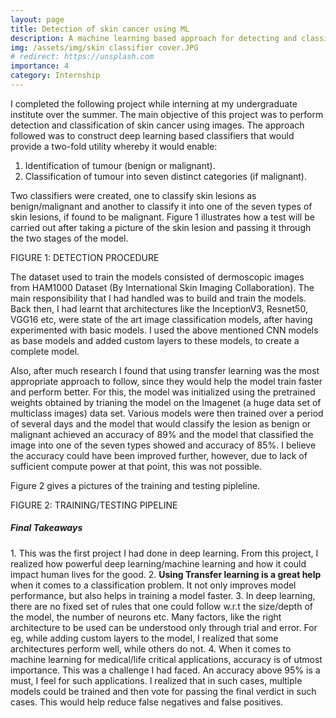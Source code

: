 ```yaml
---
layout: page
title: Detection of skin cancer using ML
description: A machine learning based approach for detecting and classifier skin cancer using images   
img: /assets/img/skin classifier cover.JPG
# redirect: https://unsplash.com
importance: 4
category: Internship
---
```

I completed the following project while interning at my undergraduate institute over the summer. The main objective of this project was to perform detection and classification of skin cancer using images. The approach followed was to construct deep learning based classifiers that would provide a two-fold utility whereby it would enable:
1. Identification of tumour (benign or malignant).
2. Classification of tumour into seven distinct categories (if malignant). 

Two classifiers were created, one to classify skin lesions as benign/malignant and another to classify it into one of the seven types of skin lesions, if found to be malignant. Figure 1 illustrates how a test will be carried out after taking a picture of the skin lesion and passing it through the two stages of the model.

<div class="row">
    <div class="col-sm mt-3 mt-md-0">
        <center>
            <img class="img-fluid rounded z-depth-1" src="{{ '/assets/img/skin classifier cover.JPG' | relative_url }}" alt="" title="example image"/>
        </center>
    </div>
</div>
<div class="caption">
    FIGURE 1: DETECTION PROCEDURE
</div>

The dataset used to train the models consisted of dermoscopic images from HAM1000 Dataset (By International Skin Imaging Collaboration). The main responsibility that I had handled was to build and train the models. Back then, I had learnt that architectures like the InceptionV3, Resnet50, VGG16 etc, were state of the art image classification models, after having experimented with basic models. I used the above mentioned CNN models as base models and added custom layers to these models, to create a complete model. 

Also, after much research I found that using transfer learning was the most appropriate approach to follow, since they would help the model train faster and perform better. For this, the model was initialized using the pretrained weights obtained by trianing the model on the Imagenet (a huge data set of multiclass images) data set. Various models were then trained over a period of several days and the model that would classify the lesion as benign or malignant achieved an accuracy of 89% and the model that classified the image into one of the seven types showed and accuracy of 85%. I believe the accuracy could have been improved further, however, due to lack of sufficient compute power at that point, this was not possible. 

 Figure 2 gives a pictures of the training and testing pipleline.

<div class="row">
    <div class="col-sm mt-3 mt-md-0">
        <center>
            <img class="img-fluid rounded z-depth-1" src="{{ '/assets/img/detection of skin cancer process 1.jpg' | relative_url }}" alt="" title="example image"/>
        </center>
    </div>
</div>
<div class="caption">
    FIGURE 2: TRAINING/TESTING PIPELINE
</div>



<h5><b>Final Takeaways</b></h5>
1. This was the first project I had done in deep learning. From this project, I realized how powerful deep learning/machine learning and how it could impact human lives for the good.
2. <b>Using Transfer learning is a great help</b> when it comes to a classification problem. It not only improves model performance, but also helps in training a model faster.
3. In deep learning, there are no fixed set of rules that one could follow w.r.t the size/depth of the model, the number of neurons etc. Many factors, like the right architecture to be used can be understood only through trial and error. For eg, while adding custom layers to the model, I realized that some architectures perform well, while others do not.
4. When it comes to machine learning for medical/life critical applications, accuracy is of utmost importance. This was a challenge I had faced. An accuracy above 95% is a must, I feel for such applications. I realized that in such cases, multiple models could be trained and then vote for passing the final verdict in such cases. This would help reduce false negatives and false positives.


